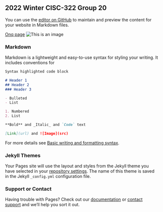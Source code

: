 ## 2022 Winter CISC-322 Group 20

You can use the [editor on GitHub](https://github.com/Wad098/project.github.io/edit/gh-pages/index.md) to maintain and preview the content for your website in Markdown files.

[Onq page](https://onq.queensu.ca/d2l/home/642417) 
![This is an image](https://github.com/Wad098/CISC-322_Group20/blob/gh-pages/233333.jpg)

### Markdown

Markdown is a lightweight and easy-to-use syntax for styling your writing. It includes conventions for

```markdown
Syntax highlighted code block

# Header 1
## Header 2
### Header 3

- Bulleted
- List

1. Numbered
2. List

**Bold** and _Italic_ and `Code` text

[Link](url) and ![Image](src)
```

For more details see [Basic writing and formatting syntax](https://docs.github.com/en/github/writing-on-github/getting-started-with-writing-and-formatting-on-github/basic-writing-and-formatting-syntax).

### Jekyll Themes

Your Pages site will use the layout and styles from the Jekyll theme you have selected in your [repository settings](https://github.com/Wad098/project.github.io/settings/pages). The name of this theme is saved in the Jekyll `_config.yml` configuration file.

### Support or Contact

Having trouble with Pages? Check out our [documentation](https://docs.github.com/categories/github-pages-basics/) or [contact support](https://support.github.com/contact) and we’ll help you sort it out.
